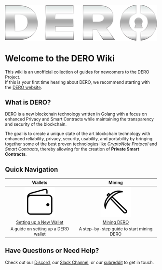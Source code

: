 ![derologo](images/dero-logo.png)

# Welcome to the DERO Wiki

This wiki is an unofficial collection of guides for newcomers to the DERO Project.  
If this is your first time hearing about DERO, we recommend starting with the [DERO website](https://dero.io).

## What is DERO?

DERO is a new blockchain technology written in Golang with a focus on enhanced Privacy and Smart Contracts while maintaining the transparency and security of the blockchain.

The goal is to create a unique state of the art blockchain technology with enhanced reliability, privacy, security, usability, and portability by bringing together some of the best proven technologies like *CryptoNote Protocol* and *Smart Contracts*, thereby allowing for the creation of **Private Smart Contracts**.

## Quick Navigation

| **Wallets**  | **Mining** |
|:------------:|:----------:|
![wallets](images/table_wallet.png)  | ![mining](images/table_mine.png)  |  
[Setting up a New Wallet](Getting-Started#new-wallet)  | [Mining DERO](Getting-Started#mining)  |  
A guide on setting up a DERO wallet | A step-by-step guide to start mining DERO |  

## Have Questions or Need Help?

Check out our [Discord](https://discord.gg/GmDgjkD), our [Slack Channel](https://deroproject.slack.com/join/shared_invite/enQtMzAwMDc5MDY4NDUzLTAzOWNjYWZmNDgxZTk1YjNiNWFiYjg1OWNiMmQ2MmUxOWRmNjNjOWM3ODAzMzE3M2RhNzBhZjUyZGQxYjQxY2U), or our [subreddit](https://reddit.com/r/deroproject) to get in touch.
